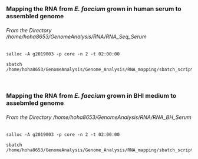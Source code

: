 ### Mapping the RNA from _E. faecium_ grown in human serum to assembled genome


###### From the Directory /home/hoha8653/GenomeAnalysis/RNA/RNA_Seq_Serum

```
salloc -A g2019003 -p core -n 2 -t 02:00:00
```

```
sbatch /home/hoha8653/GenomeAnalysis/Genome_Analysis/RNA_mapping/sbatch_script_rna_serum_map_bwa.sh
```

<br>

### Mapping the RNA from _E. faecium_ grown in BHI medium to assebmled genome


###### From the Directory /home/hoha8653/GenomeAnalysis/RNA/RNA_BH_Serum

```
salloc -A g2019003 -p core -n 2 -t 02:00:00
```

```
sbatch /home/hoha8653/GenomeAnalysis/Genome_Analysis/RNA_mapping/sbatch_script_rna_bh_map_bwa.sh
```
